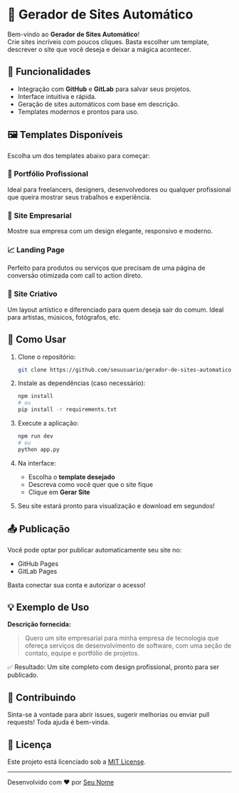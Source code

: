 
# 🚀 Gerador de Sites Automático

Bem-vindo ao **Gerador de Sites Automático**!  
Crie sites incríveis com poucos cliques. Basta escolher um template, descrever o site que você deseja e deixar a mágica acontecer.

## 🔧 Funcionalidades

- Integração com **GitHub** e **GitLab** para salvar seus projetos.
- Interface intuitiva e rápida.
- Geração de sites automáticos com base em descrição.
- Templates modernos e prontos para uso.

## 🖼️ Templates Disponíveis

Escolha um dos templates abaixo para começar:

### 📁 Portfólio Profissional
Ideal para freelancers, designers, desenvolvedores ou qualquer profissional que queira mostrar seus trabalhos e experiência.

### 🏢 Site Empresarial
Mostre sua empresa com um design elegante, responsivo e moderno.

### 📈 Landing Page
Perfeito para produtos ou serviços que precisam de uma página de conversão otimizada com call to action direto.

### 🎨 Site Criativo
Um layout artístico e diferenciado para quem deseja sair do comum. Ideal para artistas, músicos, fotógrafos, etc.

## 📝 Como Usar

1. Clone o repositório:
   ```bash
   git clone https://github.com/seuusuario/gerador-de-sites-automatico.git
   ```
2. Instale as dependências (caso necessário):
   ```bash
   npm install
   # ou
   pip install -r requirements.txt
   ```
3. Execute a aplicação:
   ```bash
   npm run dev
   # ou
   python app.py
   ```
4. Na interface:
   - Escolha o **template desejado**
   - Descreva como você quer que o site fique
   - Clique em **Gerar Site**

5. Seu site estará pronto para visualização e download em segundos!

## 📤 Publicação

Você pode optar por publicar automaticamente seu site no:
- GitHub Pages
- GitLab Pages

Basta conectar sua conta e autorizar o acesso!

## 💡 Exemplo de Uso

**Descrição fornecida:**
> Quero um site empresarial para minha empresa de tecnologia que ofereça serviços de desenvolvimento de software, com uma seção de contato, equipe e portfólio de projetos.

✅ Resultado: Um site completo com design profissional, pronto para ser publicado.

## 📩 Contribuindo

Sinta-se à vontade para abrir issues, sugerir melhorias ou enviar pull requests! Toda ajuda é bem-vinda.

## 📄 Licença

Este projeto está licenciado sob a [MIT License](LICENSE).

---

Desenvolvido com ❤️ por [Seu Nome](https://github.com/edsonjr2)
